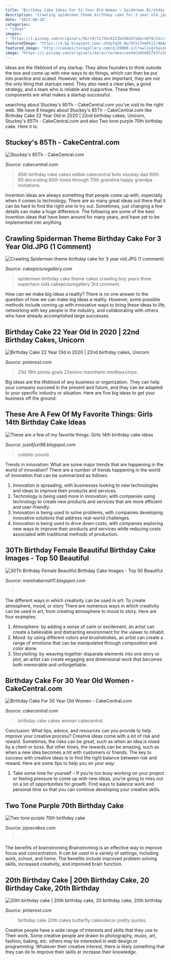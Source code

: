 ```yaml
---
title: "Birthday Cake Ideas For 52 Year Old Woman ~ Spiderman Birthday Cake Theme Cakes Crawling Boy Years Three Superhero Olds Cakepicturegallery 3rd Comment"
description: "Crawling spiderman theme birthday cake for 3 year old.jpg (1 comment)"
date: "2023-08-28"
categories:
- "ideas"
images:
- "https://i.pinimg.com/originals/56/c9/12/56c9123b438ddfa9ec40f8c51cc730a1.jpg"
featuredImage: "https://4.bp.blogspot.com/-zhSpTqZ6_Aw/XCScTemPVjI/AAAAAAAAwV0/i952OOadLmkdJbUEWaOTo4xsFawq0Vw-gCEwYBhgL/s1600/IMG_0078.JPG"
featured_image: "http://cakepicturegallery.com/d/29000-1/Crawling+Spiderman+theme+birthday+cake+for+3+year+old.JPG"
image: "https://i.pinimg.com/originals/4e/ac/ce/4eaccee4dcb05b85743fa267f5e5dd4a.jpg"
---
```



Ideas are the lifeblood of any startup. They allow founders to think outside the box and come up with new ways to do things, which can then be put into practice and scaled. However, while ideas are important, they are not the only thing that startups need. They also need a clear plan, a good strategy, and a team who is reliable and supportive. These three components are what makes a startup successful.

	

		
searching about Stuckey&#039;s 85Th - CakeCentral.com you've visit to the right web. We have 8 Images about Stuckey&#039;s 85Th - CakeCentral.com like Birthday Cake 22 Year Old in 2020 | 22nd birthday cakes, Unicorn, Stuckey&#039;s 85Th - CakeCentral.com and also Two tone purple 70th birthday cake. Here it is:
		
    
## Stuckey&#039;s 85Th - CakeCentral.com

<img loading=lazy src="https://cdn001.cakecentral.com/gallery/2015/08/900_zpeZEflIFS-stuckeys-85th.jpg" onerror="this.onerror=null;this.src='https://tse2.mm.bing.net/th?id=OIP.UADY9ncL75qToDQpM_nwAQHaLl&amp;pid=15.1';" alt="Stuckey&#039;s 85Th - CakeCentral.com">

_Source: cakecentral.com_

>85th birthday cake cakes edible cakecentral bolo stuckey dad 90th 80 decorating 80th times through 70th grandma happy grandpa invitations. 

	

Invention ideas are always something that people come up with, especially when it comes to technology. There are so many great ideas out there that it can be hard to find the right one to try out. Sometimes, just changing a few details can make a huge difference. The following are some of the best invention ideas that have been around for many years, and have yet to be implemented into anything.

    
## Crawling Spiderman Theme Birthday Cake For 3 Year Old.JPG (1 Comment)

<img loading=lazy src="http://cakepicturegallery.com/d/29000-1/Crawling+Spiderman+theme+birthday+cake+for+3+year+old.JPG" onerror="this.onerror=null;this.src='https://tse4.mm.bing.net/th?id=OIP.tzFC4kLXaCsEv6dM5b7VRAAAAA&amp;pid=15.1';" alt="Crawling Spiderman theme birthday cake for 3 year old.JPG (1 comment)">

_Source: cakepicturegallery.com_

>spiderman birthday cake theme cakes crawling boy years three superhero olds cakepicturegallery 3rd comment. 

	

How can we make big ideas a reality?
There is no one answer to the question of how we can make big ideas a reality. However, some possible methods include coming up with innovative ways to bring these ideas to life, networking with key people in the industry, and collaborating with others who have already accomplished large successes.

    
## Birthday Cake 22 Year Old In 2020 | 22nd Birthday Cakes, Unicorn

<img loading=lazy src="https://i.pinimg.com/originals/4e/ac/ce/4eaccee4dcb05b85743fa267f5e5dd4a.jpg" onerror="this.onerror=null;this.src='https://tse1.mm.bing.net/th?id=OIP.2qG_Aoc0CWvy6vvXLfW-8wHaHO&amp;pid=15.1';" alt="Birthday Cake 22 Year Old in 2020 | 22nd birthday cakes, Unicorn">

_Source: pinterest.com_

>21st 18th pinsta goals 22esimo mannheim αποθηκεύτηκε. 

	

Big ideas are the lifeblood of any business or organization. They can help your company succeed in the present and future, and they can be adapted to your specific industry or situation. Here are five big ideas to get your business off the ground: 

    
## These Are A Few Of My Favorite Things: Girls 14th Birthday Cake Ideas

<img loading=lazy src="https://4.bp.blogspot.com/-zhSpTqZ6_Aw/XCScTemPVjI/AAAAAAAAwV0/i952OOadLmkdJbUEWaOTo4xsFawq0Vw-gCEwYBhgL/s1600/IMG_0078.JPG" onerror="this.onerror=null;this.src='https://tse2.mm.bing.net/th?id=OIP.CVqVA6Fiu_01_aM02R5cdwHaLH&amp;pid=15.1';" alt="These are a few of my favorite things: Girls 14th birthday cake ideas">

_Source: just4fun98.blogspot.com_

>cobbler pound. 

	

Trends in innovation: What are some major trends that are happening in the world of innovation?
There are a number of trends happening in the world of innovation that can be summarized as follows: 
1. Innovation is spreading, with businesses looking to new technologies and ideas to improve their products and services. 
2. Technology is being used more in innovation, with companies using technology to create new products and services that are more efficient and user-friendly. 
3. Innovation is being used to solve problems, with companies developing innovative solutions that address real-world challenges. 
4. Innovation is being used to drive down costs, with companies exploring new ways to improve their products and services while reducing costs associated with traditional methods of production.

    
## 30Th Birthday Female Beautiful Birthday Cake Images - Top 50 Beautiful

<img loading=lazy src="https://lh5.googleusercontent.com/proxy/DnBp0cajavGYS650A0olRnu2fSHKPrFycCpJfO9v2vtmmpoT4grp1U1Q2Z8Gn_yuheiW85BASn89RLrCFotiLCxTc1UwPHz_0ldJTYuEec_owiQQrE88gMczNVxTpfeV=w1200-h630-p-k-no-nu" onerror="this.onerror=null;this.src='https://tse1.mm.bing.net/th?id=OIP.zqvIbKXBTsrFsyncYVobowHaFs&amp;pid=15.1';" alt="30Th Birthday Female Beautiful Birthday Cake Images - Top 50 Beautiful">

_Source: maishabernal11.blogspot.com_

>. 

	

The different ways in which creativity can be used in art: To create atmosphere, mood, or story
There are numerous ways in which creativity can be used in art, from creating atmosphere to mood to story. Here are four examples:
1. Atmosphere: by adding a sense of calm or excitement, an artist can create a believable and distracting environment for the viewer to inhabit.
2. Mood: by using different colors and brushstrokes, an artist can create a range of emotions that can be manipulated through composition and color alone.
3. Storytelling: by weaving together disparate elements into one story or plot, an artist can create engaging and dimensional work that becomes both memorable and unforgettable.

    
## Birthday Cake For 30 Year Old Women - CakeCentral.com

<img loading=lazy src="https://cdn001.cakecentral.com/gallery/2015/03/900_857604dIFa_birthday-cake-for-30-year-old-women.jpg" onerror="this.onerror=null;this.src='https://tse2.mm.bing.net/th?id=OIP.57tCIx3wF90SDBVv0hnO4QHaJ6&amp;pid=15.1';" alt="Birthday Cake For 30 Year Old Women - CakeCentral.com">

_Source: cakecentral.com_

>birthday cake cakes woman cakecentral. 

	

Conclusion: What tips, advice, and resources can you provide to help improve your creative process?
Creative ideas come with a lot of risk and reward. Sometimes, the risks can be great, such as when an idea is nixed by a client or boss. But other times, the rewards can be amazing, such as when a new idea becomes a hit with customers or friends. The key to success with creative ideas is to find the right balance between risk and reward. Here are some tips to help you on your way: 
1. Take some time for yourself – If you’re too busy working on your project or feeling pressure to come up with new ideas, you’re going to miss out on a lot of opportunities for growth. Find ways to balance work and personal time so that you can continue developing your creative skills. 


    
## Two Tone Purple 70th Birthday Cake

<img loading=lazy src="https://jojoscakes.com/media/k2/items/cache/4e0d2946bafc44e656cf2886c0b75bb2_M.jpg" onerror="this.onerror=null;this.src='https://tse4.mm.bing.net/th?id=OIP.bfr9HuDjCtZXbDskgbi8EgAAAA&amp;pid=15.1';" alt="Two tone purple 70th birthday cake">

_Source: jojoscakes.com_

>. 

	

The benefits of brainstroming
Brainstroming is an effective way to improve focus and concentration. It can be used in a variety of settings, including work, school, and home. The benefits include improved problem solving skills, increased creativity, and improved brain function.

    
## 20th Birthday Cake | 20th Birthday Cake, 20 Birthday Cake, 20th Birthday

<img loading=lazy src="https://i.pinimg.com/originals/56/c9/12/56c9123b438ddfa9ec40f8c51cc730a1.jpg" onerror="this.onerror=null;this.src='https://tse1.mm.bing.net/th?id=OIP.0ditN1LzcjVJcFAAiiYO3AHaJ6&amp;pid=15.1';" alt="20th birthday cake | 20th birthday cake, 20 birthday cake, 20th birthday">

_Source: pinterest.com_

>birthday cake 20th cakes butterfly cakesdecor pretty quotes. 

	

Creative people have a wide range of interests and skills that they use to Their work. Some creative people are drawn to photography, music, art, fashion, baking, etc. others may be interested in web design or programming. Whatever their creative interest, there is likely something that they can do to improve their skills or increase their knowledge.

